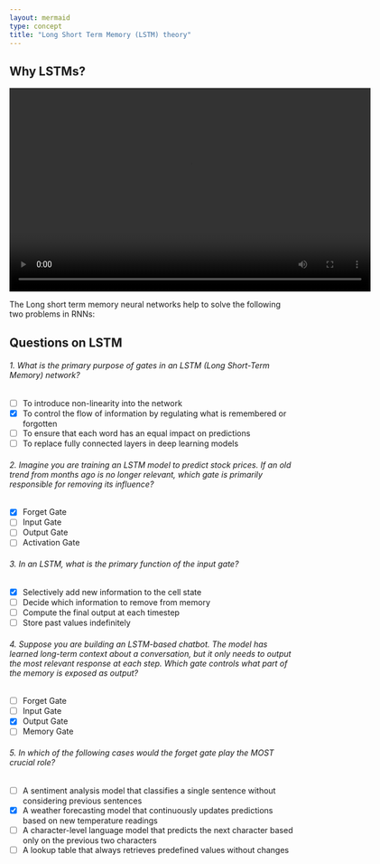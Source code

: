 ```yaml
---
layout: mermaid
type: concept 
title: "Long Short Term Memory (LSTM) theory"
---
```


## Why LSTMs?

<video width="640" height="360" controls>
  <source src="/images/genai/lstm-visualization.mp4" type="video/mp4">
  Your browser does not support the video tag.
</video>


The Long short term memory neural networks help to solve the following two problems in RNNs:

## Questions on LSTM

###### 1. What is the primary purpose of gates in an LSTM (Long Short-Term Memory) network?

- [ ] To introduce non-linearity into the network
- [x] To control the flow of information by regulating what is remembered or forgotten
- [ ] To ensure that each word has an equal impact on predictions
- [ ] To replace fully connected layers in deep learning models

###### 2. Imagine you are training an LSTM model to predict stock prices. If an old trend from months ago is no longer relevant, which gate is primarily responsible for removing its influence?

- [x] Forget Gate
- [ ] Input Gate
- [ ] Output Gate
- [ ] Activation Gate

###### 3. In an LSTM, what is the primary function of the input gate?

- [x] Selectively add new information to the cell state
- [ ] Decide which information to remove from memory
- [ ] Compute the final output at each timestep
- [ ] Store past values indefinitely

###### 4. Suppose you are building an LSTM-based chatbot. The model has learned long-term context about a conversation, but it only needs to output the most relevant response at each step. Which gate controls what part of the memory is exposed as output?

- [ ] Forget Gate
- [ ] Input Gate
- [x] Output Gate
- [ ] Memory Gate

###### 5. In which of the following cases would the forget gate play the MOST crucial role?

- [ ] A sentiment analysis model that classifies a single sentence without considering previous sentences
- [x] A weather forecasting model that continuously updates predictions based on new temperature readings
- [ ] A character-level language model that predicts the next character based only on the previous two characters
- [ ] A lookup table that always retrieves predefined values without changes
